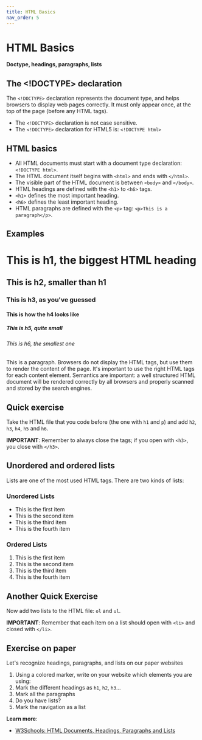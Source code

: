 ```yaml
---
title: HTML Basics
nav_order: 5
---
```


# HTML Basics

**Doctype, headings, paragraphs, lists**

## The <!DOCTYPE> declaration

The `<!DOCTYPE>` declaration represents the document type, and helps browsers to display web pages correctly. It must
only appear once, at the top of the page (before any HTML tags).

- The `<!DOCTYPE>` declaration is not case sensitive.
- The `<!DOCTYPE>` declaration for HTML5 is: `<!DOCTYPE html>`

## HTML basics

- All HTML documents must start with a document type declaration: `<!DOCTYPE html>`.
- The HTML document itself begins with `<html>` and ends with `</html>`.
- The visible part of the HTML document is between `<body>` and `</body>`.
- HTML headings are defined with the `<h1>` to `<h6>` tags.
- `<h1>` defines the most important heading.
- `<h6>` defines the least important heading.
- HTML paragraphs are defined with the `<p>` tag: `<p>This is a paragraph</p>`.

## Examples

<h1>This is h1, the biggest HTML heading</h1>
<h2>This is h2, smaller than h1</h2>
<h3>This is h3, as you've guessed</h3>
<h4>This is how the h4 looks like</h4>
<h5>This is h5, quite small</h5>
<h6>This is h6, the smallest one</h6>
<p>This is a paragraph. Browsers do not display the HTML tags, but use them to render the content of the page. It's
important to use the right HTML tags for each content element. Semantics are important: a well structured HTML document
will be rendered correctly by all browsers and properly scanned and stored by the search engines.</p>

## Quick exercise

Take the HTML file that you code before (the one with `h1` and `p`) and add `h2`, `h3`, `h4`, `h5` and `h6`.

**IMPORTANT**: Remember to always close the tags; if you open with `<h3>`, you close with `</h3>`.

## Unordered and ordered lists

Lists are one of the most used HTML tags. There are two kinds of lists:

### Unordered Lists

<ul>
    <li>This is the first item</li>
    <li>This is the second item</li>
    <li>This is the third item</li>
    <li>This is the fourth item</li>
</ul>

### Ordered Lists

<ol>
    <li>This is the first item</li>
    <li>This is the second item</li>
    <li>This is the third item</li>
    <li>This is the fourth item</li>
</ol>

## Another Quick Exercise

Now add two lists to the HTML file: `ol` and `ul`.

**IMPORTANT**: Remember that each item on a list should open with `<li>` and closed with `</li>`.

## Exercise on paper

Let's recognize headings, paragraphs, and lists on our paper websites

1. Using a colored marker, write on your website which elements you are using:
2. Mark the different headings as `h1`, `h2`, `h3`...
3. Mark all the paragraphs
4. Do you have lists?
5. Mark the navigation as a list

**Learn more**:

- [W3Schools: HTML Documents, Headings, Paragraphs and Lists](https://www.w3schools.com/html/html_basic.asp)
